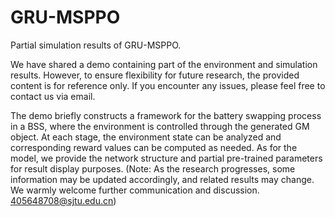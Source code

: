 # GRU-MSPPO
Partial simulation results of GRU-MSPPO.

We have shared a demo containing part of the environment and simulation results. However, to ensure flexibility for future research, the provided content is for reference only.
If you encounter any issues, please feel free to contact us via email.

The demo briefly constructs a framework for the battery swapping process in a BSS, where the environment is controlled through the generated GM object. At each stage, the environment state can be analyzed and corresponding reward values can be computed as needed.
As for the model, we provide the network structure and partial pre-trained parameters for result display purposes.
(Note: As the research progresses, some information may be updated accordingly, and related results may change. We warmly welcome further communication and discussion. 405648708@sjtu.edu.cn)
